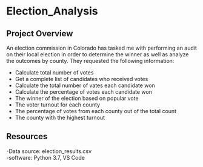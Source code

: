 # Election_Analysis

## Project Overview
An election commission in Colorado has tasked me with performing an audit on their local election in order to determine the winner as well as analyze the outcomes by county. They requested the following information:
<br/>
* Calculate total number of votes
* Get a complete list of candidates who received votes
* Calculate the total number of vates each candidate won
* Calculate the percentage of votes each candidate won
* The winner of the election based on popular vote
* The voter turnout for each county
* The percentage of votes from each county out of the total count
* The county with the highest turnout


## Resources
-Data source: election_results.csv <br/>
-software: Python 3.7, VS Code
